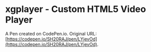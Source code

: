 # xgplayer - Custom HTML5 Video Player

A Pen created on CodePen.io. Original URL: [https://codepen.io/SH20RAJ/pen/LYjevOd](https://codepen.io/SH20RAJ/pen/LYjevOd).



